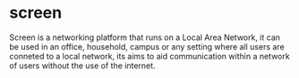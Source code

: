 # screen

Screen is a networking platform that runs on a Local Area Network, 
it can be used in an office, household, campus or any setting where all 
users are conneted to a local network, its aims to aid communication 
within a network of users without the use of the internet.
#

